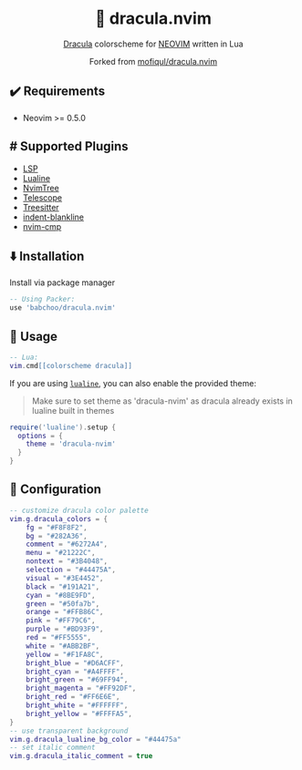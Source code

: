 <h1 align="center" >🧛 dracula.nvim</h1>

<p align="center"><a href="https://draculatheme.com/">Dracula</a> colorscheme for <a href="https://neovim.io/">NEOVIM</a> written in Lua</p>
<p align="center">Forked from <a href="https://github.com/Mofiqul/dracula.nvim">mofiqul/dracula.nvim</a></p>

## ✔️ Requirements

- Neovim >= 0.5.0

## #️ Supported Plugins

- [LSP](https://github.com/neovim/nvim-lspconfig)
- [Lualine](https://github.com/hoob3rt/lualine.nvim)
- [NvimTree](https://github.com/kyazdani42/nvim-tree.lua)
- [Telescope](https://github.com/nvim-telescope/telescope.nvim)
- [Treesitter](https://github.com/nvim-treesitter/nvim-treesitter)
- [indent-blankline](https://github.com/lukas-reineke/indent-blankline.nvim)
- [nvim-cmp](https://github.com/hrsh7th/nvim-cmp)

## ⬇️ Installation

Install via package manager

```lua
-- Using Packer:
use 'babchoo/dracula.nvim'
```

## 🚀 Usage

```lua
-- Lua:
vim.cmd[[colorscheme dracula]]
```

If you are using [`lualine`](https://github.com/hoob3rt/lualine.nvim), you can also enable the provided theme:

> Make sure to set theme as 'dracula-nvim' as dracula already exists in lualine built in themes

```lua
require('lualine').setup {
  options = {
    theme = 'dracula-nvim'
  }
}
```

## 🔧 Configuration

```lua
-- customize dracula color palette
vim.g.dracula_colors = {
	fg = "#F8F8F2",
	bg = "#282A36",
	comment = "#6272A4",
	menu = "#21222C",
	nontext = "#3B4048",
	selection = "#44475A",
	visual = "#3E4452",
	black = "#191A21",
	cyan = "#8BE9FD",
	green = "#50fa7b",
	orange = "#FFB86C",
	pink = "#FF79C6",
	purple = "#BD93F9",
	red = "#FF5555",
	white = "#ABB2BF",
	yellow = "#F1FA8C",
	bright_blue = "#D6ACFF",
	bright_cyan = "#A4FFFF",
	bright_green = "#69FF94",
	bright_magenta = "#FF92DF",
	bright_red = "#FF6E6E",
	bright_white = "#FFFFFF",
	bright_yellow = "#FFFFA5",
}
-- use transparent background
vim.g.dracula_lualine_bg_color = "#44475a"
-- set italic comment
vim.g.dracula_italic_comment = true
```
